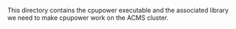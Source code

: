 This directory contains the cpupower executable and the associated library we need to make cpupower work on the ACMS cluster.


